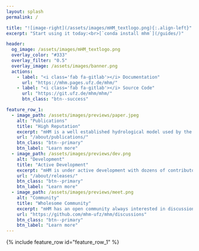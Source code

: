 ```yaml
---
layout: splash
permalink: /

title: "![image-right](/assets/images/mHM_textlogo.png){:.align-left}"
excerpt: "Start using it today:<br>[`conda install mhm`](/guides/)"

header:
  og_image: /assets/images/mHM_textlogo.png
  overlay_color: "#333"
  overlay_filter: "0.5"
  overlay_image: /assets/images/banner.png
  actions:
    - label: "<i class='fab fa-gitlab'></i> Documentation"
      url: "https://mhm.pages.ufz.de/mhm/"
    - label: "<i class='fab fa-gitlab'></i> Source Code"
      url: "https://git.ufz.de/mhm/mhm/"
      btn_class: "btn--success"

feature_row_1:
  - image_path: /assets/images/previews/paper.jpeg
    alt: "Publications"
    title: "High Reputation"
    excerpt: "mHM is a well established hydrological model used by the scientific community."
    url: "/about/publications/"
    btn_class: "btn--primary"
    btn_label: "Learn more"
  - image_path: /assets/images/previews/dev.png
    alt: "Development"
    title: "Active Development"
    excerpt: "mHM is under active development with dozens of contributors."
    url: "/about/releases/"
    btn_class: "btn--primary"
    btn_label: "Learn more"
  - image_path: /assets/images/previews/meet.png
    alt: "Community"
    title: "Wholesome Community"
    excerpt: "mHM has an open community always interested in discussions."
    url: "https://github.com/mhm-ufz/mhm/discussions"
    btn_class: "btn--primary"
    btn_label: "Learn more"
---
```


{% include feature_row id="feature_row_1" %}